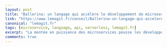 ```yaml
---
layout: post
title: "Ballerina: un langage qui accélère le développement de microservices"
link: "https://www.lemagit.fr/conseil/Ballerina-un-langage-qui-accelere-le-developpement-de-microservices"
canonical: "lemagit.fr"
tags: [microservice, language, api, serverless, lemagit.fr]
excerpt: "La montée en puissance des microservices pousse les développeurs à considérer un outillage alternatif qui permet de prendre en compte nativement les caractéristiques de ces nouvelles architectures."
comments: true
---
```

